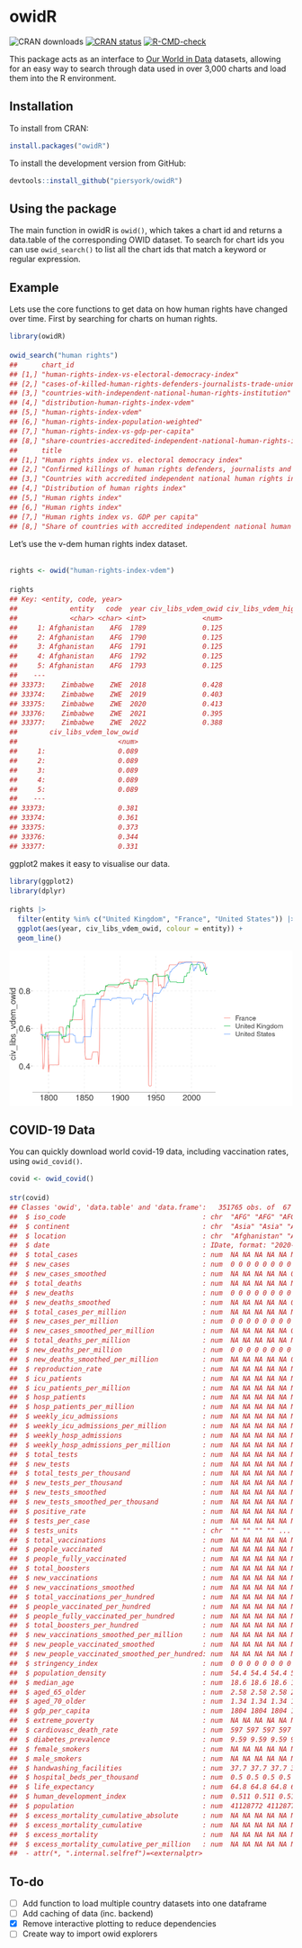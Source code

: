 owidR
================

<!-- badges: start -->

![CRAN downloads](http://cranlogs.r-pkg.org/badges/grand-total/owidR)
[![CRAN
status](https://www.r-pkg.org/badges/version/owidR)](https://CRAN.R-project.org/package=owidR)
[![R-CMD-check](https://github.com/piersyork/owidR/actions/workflows/R-CMD-check.yaml/badge.svg)](https://github.com/piersyork/owidR/actions/workflows/R-CMD-check.yaml)
<!-- badges: end -->

This package acts as an interface to [Our World in
Data](https://ourworldindata.org/) datasets, allowing for an easy way to
search through data used in over 3,000 charts and load them into the R
environment.

## Installation

To install from CRAN:

``` r
install.packages("owidR")
```

To install the development version from GitHub:

``` r
devtools::install_github("piersyork/owidR")
```

## Using the package

The main function in owidR is `owid()`, which takes a chart id and
returns a data.table of the corresponding OWID dataset. To search for
chart ids you can use `owid_search()` to list all the chart ids that
match a keyword or regular expression.

## Example

Lets use the core functions to get data on how human rights have changed
over time. First by searching for charts on human rights.

``` r
library(owidR)

owid_search("human rights")
##      chart_id                                                                   
## [1,] "human-rights-index-vs-electoral-democracy-index"                          
## [2,] "cases-of-killed-human-rights-defenders-journalists-trade-unionists"       
## [3,] "countries-with-independent-national-human-rights-institution"             
## [4,] "distribution-human-rights-index-vdem"                                     
## [5,] "human-rights-index-vdem"                                                  
## [6,] "human-rights-index-population-weighted"                                   
## [7,] "human-rights-index-vs-gdp-per-capita"                                     
## [8,] "share-countries-accredited-independent-national-human-rights-institutions"
##      title                                                                              
## [1,] "Human rights index vs. electoral democracy index"                                 
## [2,] "Confirmed killings of human rights defenders, journalists and trade unionists"    
## [3,] "Countries with accredited independent national human rights institutions"         
## [4,] "Distribution of human rights index"                                               
## [5,] "Human rights index"                                                               
## [6,] "Human rights index"                                                               
## [7,] "Human rights index vs. GDP per capita"                                            
## [8,] "Share of countries with accredited independent national human rights institutions"
```

Let’s use the v-dem human rights index dataset.

``` r

rights <- owid("human-rights-index-vdem")

rights
## Key: <entity, code, year>
##             entity   code  year civ_libs_vdem_owid civ_libs_vdem_high_owid
##             <char> <char> <int>              <num>                   <num>
##     1: Afghanistan    AFG  1789              0.125                   0.169
##     2: Afghanistan    AFG  1790              0.125                   0.169
##     3: Afghanistan    AFG  1791              0.125                   0.169
##     4: Afghanistan    AFG  1792              0.125                   0.169
##     5: Afghanistan    AFG  1793              0.125                   0.169
##    ---                                                                    
## 33373:    Zimbabwe    ZWE  2018              0.428                   0.473
## 33374:    Zimbabwe    ZWE  2019              0.403                   0.456
## 33375:    Zimbabwe    ZWE  2020              0.413                   0.469
## 33376:    Zimbabwe    ZWE  2021              0.395                   0.443
## 33377:    Zimbabwe    ZWE  2022              0.388                   0.432
##        civ_libs_vdem_low_owid
##                         <num>
##     1:                  0.089
##     2:                  0.089
##     3:                  0.089
##     4:                  0.089
##     5:                  0.089
##    ---                       
## 33373:                  0.381
## 33374:                  0.361
## 33375:                  0.373
## 33376:                  0.344
## 33377:                  0.331
```

ggplot2 makes it easy to visualise our data.

``` r
library(ggplot2)
library(dplyr)

rights |> 
  filter(entity %in% c("United Kingdom", "France", "United States")) |> 
  ggplot(aes(year, civ_libs_vdem_owid, colour = entity)) +
  geom_line()
```

<img src="inst/images/plot-1.png" style="display: block; margin: auto;" />

## COVID-19 Data

You can quickly download world covid-19 data, including vaccination
rates, using `owid_covid()`.

``` r
covid <- owid_covid()

str(covid)
## Classes 'owid', 'data.table' and 'data.frame':   351765 obs. of  67 variables:
##  $ iso_code                                  : chr  "AFG" "AFG" "AFG" "AFG" ...
##  $ continent                                 : chr  "Asia" "Asia" "Asia" "Asia" ...
##  $ location                                  : chr  "Afghanistan" "Afghanistan" "Afghanistan" "Afghanistan" ...
##  $ date                                      : IDate, format: "2020-01-03" "2020-01-04" ...
##  $ total_cases                               : num  NA NA NA NA NA NA NA NA NA NA ...
##  $ new_cases                                 : num  0 0 0 0 0 0 0 0 0 0 ...
##  $ new_cases_smoothed                        : num  NA NA NA NA NA 0 0 0 0 0 ...
##  $ total_deaths                              : num  NA NA NA NA NA NA NA NA NA NA ...
##  $ new_deaths                                : num  0 0 0 0 0 0 0 0 0 0 ...
##  $ new_deaths_smoothed                       : num  NA NA NA NA NA 0 0 0 0 0 ...
##  $ total_cases_per_million                   : num  NA NA NA NA NA NA NA NA NA NA ...
##  $ new_cases_per_million                     : num  0 0 0 0 0 0 0 0 0 0 ...
##  $ new_cases_smoothed_per_million            : num  NA NA NA NA NA 0 0 0 0 0 ...
##  $ total_deaths_per_million                  : num  NA NA NA NA NA NA NA NA NA NA ...
##  $ new_deaths_per_million                    : num  0 0 0 0 0 0 0 0 0 0 ...
##  $ new_deaths_smoothed_per_million           : num  NA NA NA NA NA 0 0 0 0 0 ...
##  $ reproduction_rate                         : num  NA NA NA NA NA NA NA NA NA NA ...
##  $ icu_patients                              : num  NA NA NA NA NA NA NA NA NA NA ...
##  $ icu_patients_per_million                  : num  NA NA NA NA NA NA NA NA NA NA ...
##  $ hosp_patients                             : num  NA NA NA NA NA NA NA NA NA NA ...
##  $ hosp_patients_per_million                 : num  NA NA NA NA NA NA NA NA NA NA ...
##  $ weekly_icu_admissions                     : num  NA NA NA NA NA NA NA NA NA NA ...
##  $ weekly_icu_admissions_per_million         : num  NA NA NA NA NA NA NA NA NA NA ...
##  $ weekly_hosp_admissions                    : num  NA NA NA NA NA NA NA NA NA NA ...
##  $ weekly_hosp_admissions_per_million        : num  NA NA NA NA NA NA NA NA NA NA ...
##  $ total_tests                               : num  NA NA NA NA NA NA NA NA NA NA ...
##  $ new_tests                                 : num  NA NA NA NA NA NA NA NA NA NA ...
##  $ total_tests_per_thousand                  : num  NA NA NA NA NA NA NA NA NA NA ...
##  $ new_tests_per_thousand                    : num  NA NA NA NA NA NA NA NA NA NA ...
##  $ new_tests_smoothed                        : num  NA NA NA NA NA NA NA NA NA NA ...
##  $ new_tests_smoothed_per_thousand           : num  NA NA NA NA NA NA NA NA NA NA ...
##  $ positive_rate                             : num  NA NA NA NA NA NA NA NA NA NA ...
##  $ tests_per_case                            : num  NA NA NA NA NA NA NA NA NA NA ...
##  $ tests_units                               : chr  "" "" "" "" ...
##  $ total_vaccinations                        : num  NA NA NA NA NA NA NA NA NA NA ...
##  $ people_vaccinated                         : num  NA NA NA NA NA NA NA NA NA NA ...
##  $ people_fully_vaccinated                   : num  NA NA NA NA NA NA NA NA NA NA ...
##  $ total_boosters                            : num  NA NA NA NA NA NA NA NA NA NA ...
##  $ new_vaccinations                          : num  NA NA NA NA NA NA NA NA NA NA ...
##  $ new_vaccinations_smoothed                 : num  NA NA NA NA NA NA NA NA NA NA ...
##  $ total_vaccinations_per_hundred            : num  NA NA NA NA NA NA NA NA NA NA ...
##  $ people_vaccinated_per_hundred             : num  NA NA NA NA NA NA NA NA NA NA ...
##  $ people_fully_vaccinated_per_hundred       : num  NA NA NA NA NA NA NA NA NA NA ...
##  $ total_boosters_per_hundred                : num  NA NA NA NA NA NA NA NA NA NA ...
##  $ new_vaccinations_smoothed_per_million     : num  NA NA NA NA NA NA NA NA NA NA ...
##  $ new_people_vaccinated_smoothed            : num  NA NA NA NA NA NA NA NA NA NA ...
##  $ new_people_vaccinated_smoothed_per_hundred: num  NA NA NA NA NA NA NA NA NA NA ...
##  $ stringency_index                          : num  0 0 0 0 0 0 0 0 0 0 ...
##  $ population_density                        : num  54.4 54.4 54.4 54.4 54.4 ...
##  $ median_age                                : num  18.6 18.6 18.6 18.6 18.6 18.6 18.6 18.6 18.6 18.6 ...
##  $ aged_65_older                             : num  2.58 2.58 2.58 2.58 2.58 ...
##  $ aged_70_older                             : num  1.34 1.34 1.34 1.34 1.34 ...
##  $ gdp_per_capita                            : num  1804 1804 1804 1804 1804 ...
##  $ extreme_poverty                           : num  NA NA NA NA NA NA NA NA NA NA ...
##  $ cardiovasc_death_rate                     : num  597 597 597 597 597 ...
##  $ diabetes_prevalence                       : num  9.59 9.59 9.59 9.59 9.59 9.59 9.59 9.59 9.59 9.59 ...
##  $ female_smokers                            : num  NA NA NA NA NA NA NA NA NA NA ...
##  $ male_smokers                              : num  NA NA NA NA NA NA NA NA NA NA ...
##  $ handwashing_facilities                    : num  37.7 37.7 37.7 37.7 37.7 ...
##  $ hospital_beds_per_thousand                : num  0.5 0.5 0.5 0.5 0.5 0.5 0.5 0.5 0.5 0.5 ...
##  $ life_expectancy                           : num  64.8 64.8 64.8 64.8 64.8 ...
##  $ human_development_index                   : num  0.511 0.511 0.511 0.511 0.511 0.511 0.511 0.511 0.511 0.511 ...
##  $ population                                : num  41128772 41128772 41128772 41128772 41128772 ...
##  $ excess_mortality_cumulative_absolute      : num  NA NA NA NA NA NA NA NA NA NA ...
##  $ excess_mortality_cumulative               : num  NA NA NA NA NA NA NA NA NA NA ...
##  $ excess_mortality                          : num  NA NA NA NA NA NA NA NA NA NA ...
##  $ excess_mortality_cumulative_per_million   : num  NA NA NA NA NA NA NA NA NA NA ...
##  - attr(*, ".internal.selfref")=<externalptr>
```

## To-do

- [ ] Add function to load multiple country datasets into one dataframe
- [ ] Add caching of data (inc. backend)
- [x] Remove interactive plotting to reduce dependencies
- [ ] Create way to import owid explorers
